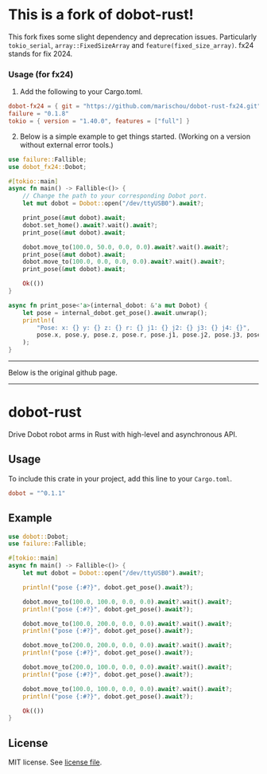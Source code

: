# This is a fork of dobot-rust!
This fork fixes some slight dependency and deprecation issues. Particularly `tokio_serial`, `array::FixedSizeArray` and `feature(fixed_size_array)`. fx24 stands for fix 2024.


### Usage (for fx24)
1. Add the following to your Cargo.toml.
```toml
dobot-fx24 = { git = "https://github.com/marischou/dobot-rust-fx24.git" }
failure = "0.1.8"
tokio = { version = "1.40.0", features = ["full"] }
```
2. Below is a simple example to get things started. (Working on a version without external error tools.)
```rust
use failure::Fallible;
use dobot_fx24::Dobot;

#[tokio::main]
async fn main() -> Fallible<()> {
    // Change the path to your corresponding Dobot port.
    let mut dobot = Dobot::open("/dev/ttyUSB0").await?;

    print_pose(&mut dobot).await; 
    dobot.set_home().await?.wait().await?;
    print_pose(&mut dobot).await;

    dobot.move_to(100.0, 50.0, 0.0, 0.0).await?.wait().await?;
    print_pose(&mut dobot).await;
    dobot.move_to(100.0, 0.0, 0.0, 0.0).await?.wait().await?;
    print_pose(&mut dobot).await;

    Ok(())
}

async fn print_pose<'a>(internal_dobot: &'a mut Dobot) {
    let pose = internal_dobot.get_pose().await.unwrap();
    println!(
        "Pose: x: {} y: {} z: {} r: {} j1: {} j2: {} j3: {} j4: {}",
        pose.x, pose.y, pose.z, pose.r, pose.j1, pose.j2, pose.j3, pose.j4
    );
}
```

---
Below is the original github page.

---

# dobot-rust

Drive Dobot robot arms in Rust with high-level and asynchronous API.

## Usage

To include this crate in your project, add this line to your `Cargo.toml`.

```toml
dobot = "^0.1.1"
```

## Example

```rust
use dobot::Dobot;
use failure::Fallible;

#[tokio::main]
async fn main() -> Fallible<()> {
    let mut dobot = Dobot::open("/dev/ttyUSB0").await?;

    println!("pose {:#?}", dobot.get_pose().await?);

    dobot.move_to(100.0, 100.0, 0.0, 0.0).await?.wait().await?;
    println!("pose {:#?}", dobot.get_pose().await?);

    dobot.move_to(100.0, 200.0, 0.0, 0.0).await?.wait().await?;
    println!("pose {:#?}", dobot.get_pose().await?);

    dobot.move_to(200.0, 200.0, 0.0, 0.0).await?.wait().await?;
    println!("pose {:#?}", dobot.get_pose().await?);

    dobot.move_to(200.0, 100.0, 0.0, 0.0).await?.wait().await?;
    println!("pose {:#?}", dobot.get_pose().await?);

    dobot.move_to(100.0, 100.0, 0.0, 0.0).await?.wait().await?;
    println!("pose {:#?}", dobot.get_pose().await?);

    Ok(())
}
```

## License

MIT license. See [license file](LICENSE).
